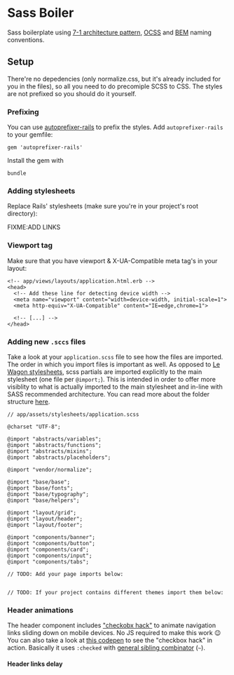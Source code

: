 # Sass Boiler

Sass boilerplate using [7-1 architecture pattern](https://sass-guidelin.es/#the-7-1-pattern), [OCSS](http://thesassway.com/intermediate/using-object-oriented-css-with-sass) and [BEM](http://getbem.com/) naming conventions.

## Setup

There're no depedencies (only normalize.css, but it's already included for you in the files), so all you need to do precomiple SCSS to CSS. The styles are not prefixed so you should do it yourself.

### Prefixing

You can use [autoprefixer-rails](https://github.com/ai/autoprefixer-rails) to prefix the styles. Add `autoprefixer-rails` to your gemfile:

```
gem 'autoprefixer-rails'
```

Install the gem with

```
bundle
```

### Adding stylesheets

Replace Rails' stylesheets (make sure you're in your project's root directory):

FIXME:ADD LINKS

### Viewport tag

Make sure that you have viewport & X-UA-Compatible meta tag's in your layout:

```
<!-- app/views/layouts/application.html.erb -->
<head>
  <!-- Add these line for detecting device width -->
  <meta name="viewport" content="width=device-width, initial-scale=1">
  <meta http-equiv="X-UA-Compatible" content="IE=edge,chrome=1">

  <!-- [...] -->
</head>
```


### Adding new `.sccs` files

Take a look at your `application.scss` file to see how the files are imported. The order in which you import files is important as well. As opposed to [Le Wagon stylesheets](https://github.com/lewagon/rails-stylesheets), scss partials are imported explicitly to the main stylesheet (one file per `@import;`). This is intended in order to offer more visiblity to what is actually imported to the main stylesheet and in-line with SASS recommended architecture. You can read more about the folder structure [here](https://sass-guidelin.es/#the-7-1-pattern).

```
// app/assets/stylesheets/application.scss

@charset "UTF-8";

@import "abstracts/variables";
@import "abstracts/functions";
@import "abstracts/mixins";
@import "abstracts/placeholders";

@import "vendor/normalize";

@import "base/base";
@import "base/fonts";
@import "base/typography";
@import "base/helpers";

@import "layout/grid";
@import "layout/header";
@import "layout/footer";

@import "components/banner";
@import "components/button";
@import "components/card";
@import "components/input";
@import "components/tabs";

// TODO: Add your page imports below:


// TODO: If your project contains different themes import them below:

```

### Header animations

The header component includes ["checkobx hack"](https://css-tricks.com/the-checkbox-hack/) to animate navigation links sliding down on mobile devices. No JS required to make this work :wink: You can also take a look at [this codepen](https://codepen.io/hollow3d/pen/ygBvQw) to see the "checkbox hack" in action. Basically it uses `:checked` with [general sibling combinator](https://developer.mozilla.org/en-US/docs/Web/CSS/General_sibling_selectors) (`~`).

#### Header links delay



